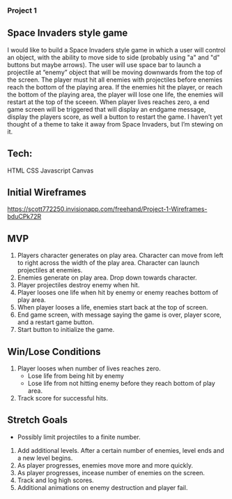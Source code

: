 ### Project 1

## Space Invaders style game
I would like to build a Space Invaders style game in which a user will control an object, with the ability to move side to side (probably using "a" and "d" buttons but maybe arrows). The user will use space bar to launch a projectile at “enemy” object that will be moving downwards from the top of the screen. The player must hit all enemies with projectiles before enemies reach the bottom of the playing area. If the enemies hit the player, or reach the bottom of the playing area, the player will lose one life, the enemies will restart at the top of the sceeen. When player lives reaches zero, a end game screen will be triggered that will display an endgame message, display the players score, as well a button to restart the game. 
I haven’t yet thought of a theme to take it away from Space Invaders, but I’m stewing on it.


## Tech:
HTML
CSS
Javascript
Canvas


## Initial Wireframes
<https://scott772250.invisionapp.com/freehand/Project-1-Wireframes-bduCPk72R>


## MVP
1. Players character generates on play area. Character can move from left to right across the width of the play area. Character can launch projectiles at enemies.
2. Enemies generate on play area. Drop down towards character. 
3. Player projectiles destroy enemy when hit.
4. Player looses one life when hit by enemy or enemy reaches bottom of play area.
5. When player looses a life, enemies start back at the top of screen.
6. End game screen, with message saying the game is over, player score, and a restart game button.
7. Start button to initialize the game. 


## Win/Lose Conditions
1. Player looses when number of lives reaches zero.
    - Lose life from being hit by enemy
    - Lose life from not hitting enemy before they reach bottom of play area.
2. Track score for successful hits.


## Stretch Goals
- Possibly limit projectiles to a finite number.
1. Add additional levels. After a certain number of enemies, level ends and a new level begins.
2. As player progresses, enemies move more and more quickly.
3. As player progresses, incease number of enemies on the screen. 
4. Track and log high scores.
5. Additional animations on enemy destruction and player fail.